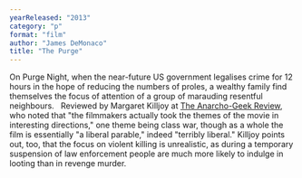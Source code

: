 ```yaml
---
yearReleased: "2013"
category: "p"
format: "film"
author: "James DeMonaco"
title: "The Purge"
---
```

On Purge Night, when the near-future US government  legalises crime for 12 hours in the hope of reducing the numbers of proles, a  wealthy family find themselves the focus of attention of a group of marauding  resentful neighbours.
 
Reviewed by Margaret Killjoy at <a href="http://www.anarchogeekreview.com/movies/the-purge-2013">The  Anarcho-Geek Review</a>, who noted that "the filmmakers actually took the themes  of the movie in interesting directions," one theme being class war, though as a  whole the film is essentially "a liberal parable," indeed "terribly liberal."  Killjoy points out, too, that the focus on violent killing is unrealistic, as  during a temporary suspension of law enforcement people are much more likely to  indulge in looting than in revenge murder.